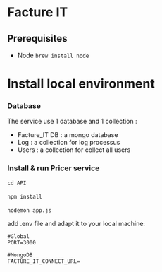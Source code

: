 # Facture IT

## Prerequisites
  * Node `brew install node`

# Install local environment

### Database

The service use 1 database and 1 collection :

- Facture_IT DB : a mongo database
- Log : a collection for log processus
- Users : a collection for collect all users

  
### Install & run Pricer service

`cd API`\
\
`npm install`\
\
`nodemon app.js`

add .env file and adapt it to your local machine:

```
#Global
PORT=3000

#MongoDB
FACTURE_IT_CONNECT_URL=

```
